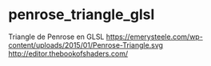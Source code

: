 # penrose_triangle_glsl
Triangle de Penrose en GLSL
https://emerysteele.com/wp-content/uploads/2015/01/Penrose-Triangle.svg
http://editor.thebookofshaders.com/

